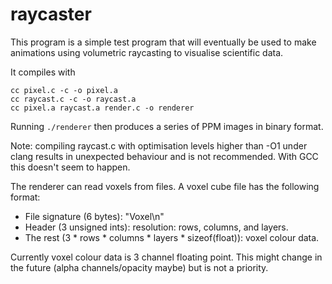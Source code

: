 raycaster
=========

This program is a simple test program that will eventually be used to make
animations using volumetric raycasting to visualise scientific data.

It compiles with

    cc pixel.c -c -o pixel.a
    cc raycast.c -c -o raycast.a
    cc pixel.a raycast.a render.c -o renderer

Running `./renderer` then produces a series of PPM images in binary format.

Note: compiling raycast.c with optimisation levels higher than -O1 under clang
results in unexpected behaviour and is not recommended. With GCC this doesn't
seem to happen.

The renderer can read voxels from files. A voxel cube file has the following
format:

* File signature (6 bytes): "Voxel\n"
* Header (3 unsigned ints): resolution: rows, columns, and layers.
* The rest (3 * rows * columns * layers * sizeof(float)): voxel colour data.

Currently voxel colour data is 3 channel floating point. This might change in
the future (alpha channels/opacity maybe) but is not a priority.
